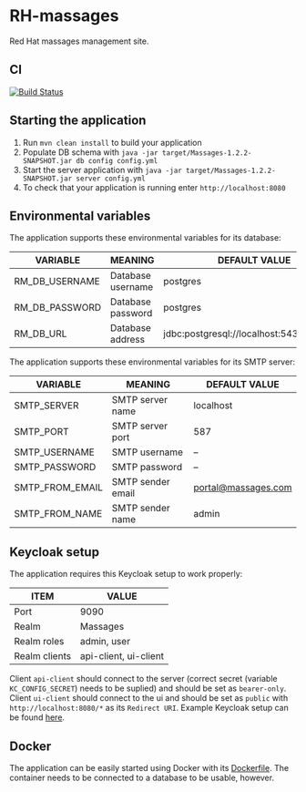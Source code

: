 # RH-massages

Red Hat massages management site.

## CI

[![Build Status](https://travis-ci.org/PSilling/rh-massages.svg?branch=master)](https://travis-ci.org/PSilling/rh-massages)

## Starting the application

1. Run `mvn clean install` to build your application
1. Populate DB schema with `java -jar target/Massages-1.2.2-SNAPSHOT.jar db config config.yml`
1. Start the server application with `java -jar target/Massages-1.2.2-SNAPSHOT.jar server config.yml`
1. To check that your application is running enter `http://localhost:8080`

## Environmental variables

The application supports these environmental variables for its database:

| VARIABLE        | MEANING                       | DEFAULT VALUE                             |
| --------------- |------------------------------ | ----------------------------------------- |
| RM_DB_USERNAME  | Database username             | postgres                                  |
| RM_DB_PASSWORD  | Database password             | postgres                                  |
| RM_DB_URL       | Database address              | jdbc:postgresql://localhost:5432/postgres |

The application supports these environmental variables for its SMTP server:

| VARIABLE        | MEANING                       | DEFAULT VALUE                             |
| --------------- |------------------------------ | ----------------------------------------- |
| SMTP_SERVER     | SMTP server name              | localhost                                 |
| SMTP_PORT  	  | SMTP server port              | 587                                       |
| SMTP_USERNAME   | SMTP username                 | –                                         |
| SMTP_PASSWORD   | SMTP password                 | –                                         |
| SMTP_FROM_EMAIL | SMTP sender email             | portal@massages.com                       |
| SMTP_FROM_NAME  | SMTP sender name              | admin                                     |


## Keycloak setup

The application requires this Keycloak setup to work properly:

| ITEM            | VALUE                   |
| --------------- |-------------------------|
| Port            | 9090                    |
| Realm           | Massages                |
| Realm roles     | admin, user             |
| Realm clients   | api-client, ui-client   |

Client `api-client` should connect to the server (correct secret (variable `KC_CONFIG_SECRET`) needs to be suplied) and should be set as `bearer-only`.
Client `ui-client` should connect to the ui and should be set as `public` with `http://localhost:8080/*` as its `Redirect URI`.
Example Keycloak setup can be found [here](https://github.com/PSilling/rh-massages/blob/master/dropwizard-api/docs/keycloak-export.json).

## Docker

The application can be easily started using Docker with its [Dockerfile](https://github.com/PSilling/rh-massages/blob/master/dropwizard-api/Dockerfile).
The container needs to be connected to a database to be usable, however.

